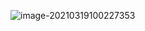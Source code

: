 ![image-20210319100227353](../../Users/새컴퓨터/AppData/Roaming/Typora/typora-user-images/image-20210319100227353.png)